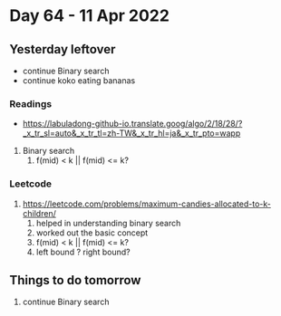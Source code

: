 # Day 64 - 11 Apr 2022

## Yesterday leftover
* continue Binary search
* continue koko eating bananas

### Readings
* https://labuladong-github-io.translate.goog/algo/2/18/28/?_x_tr_sl=auto&_x_tr_tl=zh-TW&_x_tr_hl=ja&_x_tr_pto=wapp
1. Binary search
    1. f(mid) < k || f(mid) <= k?

### Leetcode
1. https://leetcode.com/problems/maximum-candies-allocated-to-k-children/
    1. helped in understanding binary search
    2. worked out the basic concept
    3. f(mid) < k || f(mid) <= k?
    4. left bound ? right bound?

## Things to do tomorrow
1. continue Binary search